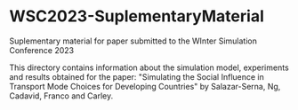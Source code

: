 # WSC2023-SuplementaryMaterial
Suplementary material for paper submitted to the WInter Simulation Conference 2023

This directory contains information about the simulation model, experiments and results obtained for the paper: "Simulating the Social Influence in Transport Mode Choices for Developing Countries" by Salazar-Serna, Ng, Cadavid, Franco and Carley.
